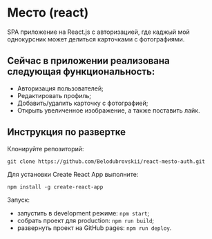 # Место (react)
SPA приложение на React.js c авторизацией, где каджый мой однокурсник может делиться карточками с фотографиями.


## Сейчас в приложении реализована следующая функциональность:
* Авторизация пользователей;
* Редактировать профиль;
* Добавить/удалить карточку с фотографией;
* Открыть увеличенное изображение, а также поставить лайк.

## Инструкция по развертке
Клонируйте репозиторий:

`git clone https://github.com/Belodubrovskii/react-mesto-auth.git`

Для установки Create React App выполните:

`npm install -g create-react-app`

Запуск:
* запустить в development режиме: `npm start`;
* собрать проект для production: `npm run build`;
* развернуть проект на GitHub pages: `npm run deploy`.
